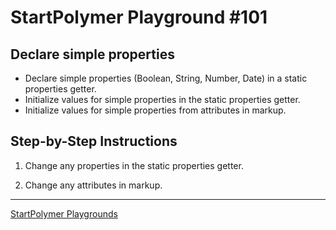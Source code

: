 # StartPolymer Playground #101

## Declare simple properties

- Declare simple properties (Boolean, String, Number, Date) in a static properties getter.
- Initialize values for simple properties in the static properties getter.
- Initialize values for simple properties from attributes in markup.

## Step-by-Step Instructions

1. Change any properties in the static properties getter.

2. Change any attributes in markup.

---

[StartPolymer Playgrounds](https://github.com/StartPolymer/playgrounds)
